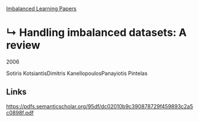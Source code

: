 [Imbalanced Learning Papers](../README.md)
# ↳ Handling imbalanced datasets: A review

2006

Sotiris KotsiantisDimitris KanellopoulosPanayiotis Pintelas

## Links

https://pdfs.semanticscholar.org/95df/dc02010b9c390878729f459893c2a5c0898f.pdf
